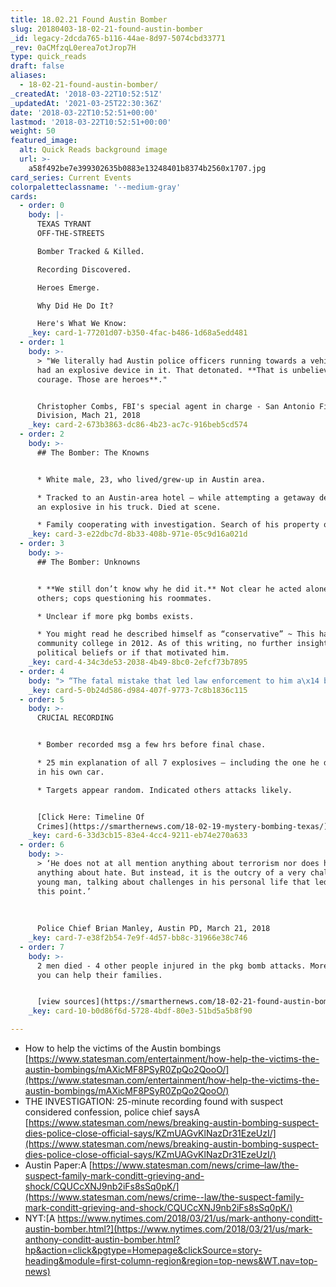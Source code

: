 ```yaml
---
title: 18.02.21 Found Austin Bomber
slug: 20180403-18-02-21-found-austin-bomber
_id: legacy-2dcda765-b116-44ae-8d97-5074cbd33771
_rev: 0aCMfzqL0erea7otJrop7H
type: quick_reads
draft: false
aliases:
  - 18-02-21-found-austin-bomber/
_createdAt: '2018-03-22T10:52:51Z'
_updatedAt: '2021-03-25T22:30:36Z'
date: '2018-03-22T10:52:51+00:00'
lastmod: '2018-03-22T10:52:51+00:00'
weight: 50
featured_image:
  alt: Quick Reads background image
  url: >-
    a58f492be7e399302635b0883e13248401b8374b2560x1707.jpg
card_series: Current Events
colorpaletteclassname: '--medium-gray'
cards:
  - order: 0
    body: |-
      TEXAS TYRANT  
      OFF-THE-STREETS 

      Bomber Tracked & Killed.

      Recording Discovered.

      Heroes Emerge.

      Why Did He Do It?

      Here's What We Know:
    _key: card-1-77201d07-b350-4fac-b486-1d68a5edd481
  - order: 1
    body: >-
      > "We literally had Austin police officers running towards a vehicle that
      had an explosive device in it. That detonated. **That is unbelievable
      courage. Those are heroes**."


      Christopher Combs, FBI's special agent in charge - San Antonio Field
      Division, Mach 21, 2018
    _key: card-2-673b3863-dc86-4b23-ac7c-916beb5cd574
  - order: 2
    body: >-
      ## The Bomber: The Knowns


      * White male, 23, who lived/grew-up in Austin area.

      * Tracked to an Austin-area hotel – while attempting a getaway detonated
      an explosive in his truck. Died at scene.

      * Family cooperating with investigation. Search of his property ongoing.
    _key: card-3-e22dbc7d-8b33-408b-971e-05c9d16a021d
  - order: 3
    body: >-
      ## The Bomber: Unknowns


      * **We still don’t know why he did it.** Not clear he acted alone or with
      others; cops questioning his roommates.

      * Unclear if more pkg bombs exists.

      * You might read he described himself as “conservative” ~ This happened in
      community college in 2012. As of this writing, no further insight on his
      political beliefs or if that motivated him.
    _key: card-4-34c3de53-2038-4b49-8bc0-2efcf73b7895
  - order: 4
    body: "> “The fatal mistake that led law enforcement to him a\x14 because he was pretty good at evading surveillance cameras a\x14 was when he walked into Home Depot.”  \n  \n  \n  \nU.S. Rep. Mike McCaul (R - Tx) House Homeland Security Committee speaks about where bomber bought supplies."
    _key: card-5-0b24d586-d984-407f-9773-7c8b1836c115
  - order: 5
    body: >-
      CRUCIAL RECORDING


      * Bomber recorded msg a few hrs before final chase.

      * 25 min explanation of all 7 explosives – including the one he detonated
      in his own car.

      * Targets appear random. Indicated others attacks likely.


      [Click Here: Timeline Of
      Crimes](https://smarthernews.com/18-02-19-mystery-bombing-texas/)
    _key: card-6-33d3cb15-83e4-4cc4-9211-eb74e270a633
  - order: 6
    body: >-
      > ‘He does not at all mention anything about terrorism nor does he mention
      anything about hate. But instead, it is the outcry of a very challenged
      young man, talking about challenges in his personal life that led him to
      this point.’  
        
        
        
      Police Chief Brian Manley, Austin PD, March 21, 2018
    _key: card-7-e38f2b54-7e9f-4d57-bb8c-31966e38c746
  - order: 7
    body: >-
      2 men died - 4 other people injured in the pkg bomb attacks. More on how
      you can help their families.


      [view sources](https://smarthernews.com/18-02-21-found-austin-bomber/)
    _key: card-10-b0d86f6d-5728-4bdf-80e3-51bd5a5b8f90

---
```

* How to help the victims of the Austin bombings [https://www.statesman.com/entertainment/how-help-the-victims-the-austin-bombings/mAXicMF8PSyR0ZpQo2QooO/](https://www.statesman.com/entertainment/how-help-the-victims-the-austin-bombings/mAXicMF8PSyR0ZpQo2QooO/)
* THE INVESTIGATION: 25-minute recording found with suspect considered confession, police chief saysA [https://www.statesman.com/news/breaking-austin-bombing-suspect-dies-police-close-official-says/KZmUAGvKlNazDr31EzeUzI/](https://www.statesman.com/news/breaking-austin-bombing-suspect-dies-police-close-official-says/KZmUAGvKlNazDr31EzeUzI/)
* Austin Paper:A [https://www.statesman.com/news/crime–law/the-suspect-family-mark-conditt-grieving-and-shock/CQUCcXNJ9nb2iFs8sSq0pK/](https://www.statesman.com/news/crime--law/the-suspect-family-mark-conditt-grieving-and-shock/CQUCcXNJ9nb2iFs8sSq0pK/)
* NYT:[A https://www.nytimes.com/2018/03/21/us/mark-anthony-conditt-austin-bomber.html?](https://www.nytimes.com/2018/03/21/us/mark-anthony-conditt-austin-bomber.html?hp&action=click&pgtype=Homepage&clickSource=story-heading&module=first-column-region&region=top-news&WT.nav=top-news)